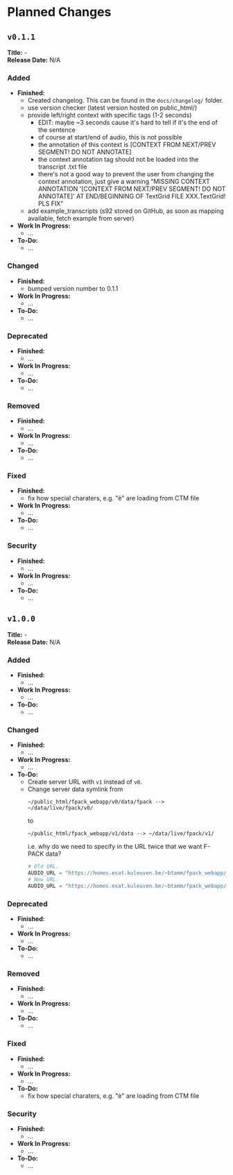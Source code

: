 # Planned Changes

## `v0.1.1`

**Title:** - \
**Release Date:** N/A


### Added
- **Finished:**
  - Created changelog. This can be found in the `docs/changelog/` folder.
  - use version checker (latest version hosted on public_html/)
  - provide left/right context with specific tags (1-2 seconds)
    - EDIT: maybe ~3 seconds cause it's hard to tell if it's the end of the sentence
    - of course at start/end of audio, this is not possible
    - the annotation of this context is [CONTEXT FROM NEXT/PREV SEGMENT! DO NOT
      ANNOTATE]
    - the context annotation tag should not be loaded into the transcript .txt file
    - there's not a good way to prevent the user from changing the context annotation,
      just give a warning "MISSING CONTEXT ANNOTATION '[CONTEXT FROM NEXT/PREV SEGMENT!
      DO NOT ANNOTATE]' AT END/BEGINNING OF TextGrid FILE XXX.TextGrid! PLS FIX"
  - add example_transcripts (s92 stored on GitHub, as soon as mapping available, fetch
    example from server)
- **Work In Progress:**
  - ...
- **To-Do:**
  - ...


### Changed
- **Finished:**
  - bumped version number to 0.1.1
- **Work In Progress:**
  - ...
- **To-Do:**
  -  ...

### Deprecated
- **Finished:**
  - ...
- **Work In Progress:**
  - ...
- **To-Do:**
  -  ...

### Removed
- **Finished:**
  - ...
- **Work In Progress:**
  - ...
- **To-Do:**
  -  ...

### Fixed
- **Finished:**
  - fix how special charaters, e.g. "è" are loading from CTM file
- **Work In Progress:**
  - ...
- **To-Do:**
  - ...


### Security
- **Finished:**
  - ...
- **Work In Progress:**
  - ...
- **To-Do:**
  -  ...



## `v1.0.0`

**Title:** - \
**Release Date:** N/A


### Added
- **Finished:**
  - ...
- **Work In Progress:**
  - ...
- **To-Do:**
  - ...

### Changed
- **Finished:**
  - ...
- **Work In Progress:**
  - ...
- **To-Do:**
  - Create server URL with `v1` instead of `v0`.
  - Change server data symlink from
    ```
    ~/public_html/fpack_webapp/v0/data/fpack --> ~/data/live/fpack/v0/
    ```
    to
    ```
    ~/public_html/fpack_webapp/v1/data --> ~/data/live/fpack/v1/
    ```
    i.e. why do we need to specify in the URL twice that we want F-PACK data?
    ```python
    # Old URL.
    AUDIO_URL = "https://homes.esat.kuleuven.be/~btamm/fpack_webapp/v0/data/fpack/audio"
    # New URL.
    AUDIO_URL = "https://homes.esat.kuleuven.be/~btamm/fpack_webapp/v1/data/audio"
    ```

### Deprecated
- **Finished:**
  - ...
- **Work In Progress:**
  - ...
- **To-Do:**
  -  ...

### Removed
- **Finished:**
  - ...
- **Work In Progress:**
  - ...
- **To-Do:**
  -  ...

### Fixed
- **Finished:**
  - ...
- **Work In Progress:**
  - ...
- **To-Do:**
  - fix how special charaters, e.g. "è" are loading from CTM file

### Security
- **Finished:**
  - ...
- **Work In Progress:**
  - ...
- **To-Do:**
  -  ...

